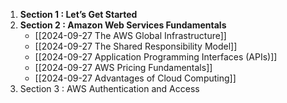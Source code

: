 1. **Section 1 : Let’s Get Started**
2. **Section 2 : Amazon Web Services Fundamentals**
	- [[2024-09-27 The AWS Global Infrastructure]]
	- [[2024-09-27 The Shared Responsibility Model]]
	- [[2024-09-27 Application Programming Interfaces (APIs)]]
	- [[2024-09-27 AWS Pricing Fundamentals]]
	- [[2024-09-27 Advantages of Cloud Computing]]
1. Section 3 : AWS Authentication and Access